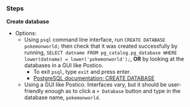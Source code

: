 ### Steps

**Create database**
- Options:
  - Using `psql` command line interface, run `CREATE DATABASE pokemonworld;` then check that it was created successfully by running, `SELECT datname FROM pg_catalog.pg_database WHERE lower(datname) = lower('pokemonworld');`, **OR** by looking at the databases in a GUI like Postico.
    - To exit `psql`, type `exit` and press enter.
    - [PostgreSQL documentation: CREATE DATABASE](https://www.postgresql.org/docs/9.0/sql-createdatabase.html)
  - Using a GUI like Postico. Interfaces vary, but it should be user-friendly enough as to click a `+ Database` button and type in the database name, `pokemonworld`.

